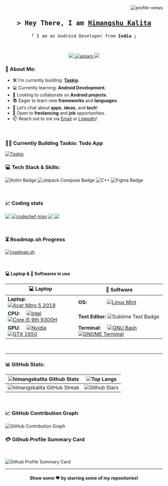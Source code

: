<p align="right"> <img src="https://komarev.com/ghpvc/?username=himangskalita&label=Views&color=blue&style=plastic&style=for-the-badge" alt="profile-views" /> </p>

<!-- Intro  -->
<h2 align="center">
        <samp>&gt; Hey There, I am
                <b><a target="_blank" href="#">Himangshu Kalita</a></b>
        </samp>
</h2>

<p align="center"> 
  <samp>
    「 I am an Android Developer from <b>India</b> 」
    <br>
  </samp>
</p>

<br/>

<p align="center">

<!--
 <a href="https://alsiam.com" target="blank">
  <img src="https://img.shields.io/badge/Website-DC143C?style=for-the-badge&logo=medium&logoColor=white" alt="alsiam" />
 </a> -->

 <a href="mailto:officalghosling@gmail.com" target="_blank">
  <img src="https://img.shields.io/badge/Gmail-D14836?style=for-the-badge&logo=gmail&logoColor=white"/>
 </a>
 <a href="https://linkedin.com/in/himangskalita" target="_blank">
  <img src="https://img.shields.io/badge/LinkedIn-0077B5?style=for-the-badge&logo=linkedin&logoColor=white" alt="alsiam"/>
 </a>
 <!-- <a href="https://dev.to/alsiam" target="_blank">
  <img src="https://img.shields.io/badge/dev.to-0A0A0A?style=for-the-badge&logo=dev.to&logoColor=white" alt="alsiam" />
 </a> -->
 <a href="https://twitter.com/himangskalita" target="_blank">
  <img src="https://img.shields.io/badge/Twitter-000000?style=for-the-badge&logo=x&logoColor=white" />
 </a>
 <!-- <a href="https://instagram.com/himangskalita" target="_blank">
  <img src="https://img.shields.io/badge/Instagram-fe4164?style=for-the-badge&logo=instagram&logoColor=white" alt="alsiam" />
 </a>  -->
 <!-- <a href="https://facebook.com/himangskalita" target="_blank">
  <img src="https://img.shields.io/badge/Facebook-20BEFF?&style=for-the-badge&logo=facebook&logoColor=white" alt="alsiam"  />
  </a>  -->
   <!-- <a href="(https://youtube.com/" target="_blank">
  <img src="https://img.shields.io/badge/YouTube-FF0000?style=for-the-badge&logo=youtube&logoColor=white" alt="alsiam"  />
  </a>  -->
</p>

<!-- [![Gmail](https://img.shields.io/badge/Gmail-D14836?style=for-the-badge&logo=gmail&logoColor=white)](mailto:officalghosling@gmail.com)
[![LinkedIn](https://img.shields.io/badge/LinkedIn-0077B5?style=for-the-badge&logo=linkedin&logoColor=white)](https://www.linkedin.com/in/himangskalita)
[![Twitter](https://img.shields.io/badge/Twitter-1DA1F2?style=for-the-badge&logo=twitter&logoColor=white)](https://twitter.com/himangskalita)
[![YouTube](https://img.shields.io/badge/YouTube-FF0000?style=for-the-badge&logo=youtube&logoColor=white)](https://youtube.com/) -->

<!--
<h1 align="center">Hi <img src="https://raw.githubusercontent.com/nixin72/nixin72/master/wave.gif"
         alt="Waving hand animated gif"
         height="45"
         width="45" />, I'm Himangshu Kalita</h1>
<h3 align="center">An Android Developer from India</h3> -->

### 💫 About Me:

- 🛠️ I’m currently building: **[Taskio](https://github.com/himangsKalita/taskio)**.
- 💻 Currently learning: **Android Development**.
- 🤝 Looking to collaborate on **Android projects**.
- 📚 Eager to learn new **frameworks** and **languages**.
  <!-- - 🤔 I’m seeking help with Web3. -->
- 💬 Let’s chat about **apps**, **ideas**, and **tech**!
- 💼 Open to **freelancing** and **job** opportunities.
- 📫 Reach out to me via [Email](mailto:officalghosling@gmail.com) or [LinkedIn](https://www.linkedin.com/in/himangskalita)!
<!-- - ⚡ Transforming ideas into code, one commit at a time. -->

<br>

### 👨‍💻 Currently Building Taskio: Todo App

[![Taskio](https://github-readme-stats.vercel.app/api/pin/?username=himangskalita&repo=taskio)](https://github.com/himangskalita/taksio)
<br>
### 💻 Tech Stack & Skills:

![Kotlin Badge](https://img.shields.io/badge/Kotlin-7F52FF?logo=kotlin&logoColor=fff&style=for-the-badge) ![Jetpack Compose Badge](https://img.shields.io/badge/Jetpack%20Compose-4285F4?logo=jetpackcompose&logoColor=fff&style=for-the-badge) ![C++](https://img.shields.io/badge/c++-%2300599C.svg?style=for-the-badge&logo=c%2B%2B&logoColor=white) ![Figma Badge](https://img.shields.io/badge/Figma-F24E1E?logo=figma&logoColor=fff&style=for-the-badge)

<br>

### 📈 Coding stats

<p align="left">
<a href="https://leetcode.com/Himangskalita/" target="blank"><img align="center" src="https://img.shields.io/badge/LeetCode-FFA116?logo=leetcode&logoColor=fff&style=for-the-badge"/></a>
<a href="https://www.codechef.com/users/himangskalita" target="blank"><img align="center" src="https://img.shields.io/badge/Codechef-%23B92B27.svg?&style=for-the-badge&logo=Codechef&logoColor=white" alt="codechef-logo"/></a>
<a href="https://codeforces.com/profile/ghosling" target="blank"><img align="center" src="https://img.shields.io/badge/Codeforces-445f9d?style=for-the-badge&logo=Codeforces&logoColor=white" /></a>
<a href="https://www.hackerrank.com/HimangsKalita" target="blank"><img align="center" src="https://img.shields.io/badge/-Hackerrank-2EC866?style=for-the-badge&logo=HackerRank&logoColor=white" /></a>
</p>

<br>

### ⏳ **Roadmap.sh** Progress

[![roadmap.sh](https://roadmap.sh/card/wide/66ee3025e80161c4cbd163b1?variant=light&roadmaps=datastructures-and-algorithms%2Candroid%2Clinux)](https://roadmap.sh)

<br>

#### 💻 Laptop &  🚀 Softwares in use

<!-- [![Linux Mint](https://img.shields.io/badge/Linux_Mint-87CF3E?style=for-the-badge&logo=linux-mint&logoColor=white)](https://linuxmint.com/)[![Acer Nitro 5 2019](https://img.shields.io/badge/Acer_Nitro_5_2019-FF091A?style=for-the-badge&logo=windows&logoColor=white)](https://www.acer.com/ca-en/laptops/nitro/nitro-5/pdp/NH.Q59AA.002)
[![Intel](https://img.shields.io/badge/Intel-0071C5?style=for-the-badge&logo=intel&logoColor=white)](https://www.intel.com)[![Core i5 9th 9300H](https://img.shields.io/badge/Core_i5_9th_9300H-3797DD?style=for-the-badge&logo=windows&logoColor=black)](https://ark.intel.com/content/www/us/en/ark/products/191075/intel-core-i5-9300h-processor-8m-cache-up-to-4-10-ghz.html)
[![Nvidia](https://img.shields.io/badge/Nvidia-76B900?style=for-the-badge&logo=intel&logoColor=white)](https://www.nvidia.com/)[![GTX 1650](https://img.shields.io/badge/GTX_1650-8CBD24?style=for-the-badge&logo=windows&logoColor=black)](https://ark.intel.com/content/www/us/en/ark/products/191075/intel-core-i5-9300h-processor-8m-cache-up-to-4-10-ghz.html)

<br>

#### 👨‍💻 Favorite Code Editor and Terminal in use

![Sublime Text Badge](https://img.shields.io/badge/Sublime%20Text-FF9800?logo=sublimetext&logoColor=fff&style=for-the-badge)
[![GNU Bash](https://img.shields.io/badge/GNU%20Bash-000000?style=for-the-badge&logo=GNU%20Bash&logoColor=white)](https://www.gnu.org/software/bash/)[![GNU Bash](https://img.shields.io/badge/GNOME_Terminal-4b4b4b?style=for-the-badge&logo=windows&logoColor=black)](https://wiki.gnome.org/Apps/Terminal) -->


| 💻 Laptop                                                                                                                                                                                             | 🚀 Software                                                                                                                        |
|----------------------------------------------------------------------------------------------------------------------------------------------------------------------------------------------------|---------------------------------------------------------------------------------------------------------------------------------|
| **Laptop:** [![Acer Nitro 5 2019](https://img.shields.io/badge/Acer_Nitro_5_2019-FF091A?style=for-the-badge&logo=windows&logoColor=white)](https://www.acer.com/ca-en/laptops/nitro/nitro-5/pdp/NH.Q59AA.002) | **OS:** &nbsp; &nbsp; &nbsp; &nbsp; &nbsp; &nbsp; &nbsp; [![Linux Mint](https://img.shields.io/badge/Linux_Mint-87CF3E?style=for-the-badge&logo=linux-mint&logoColor=white)](https://linuxmint.com/) |
| **CPU:** &nbsp; &nbsp; [![Intel](https://img.shields.io/badge/Intel-0071C5?style=for-the-badge&logo=intel&logoColor=white)](https://www.intel.com)[![Core i5 9th 9300H](https://img.shields.io/badge/Core_i5_9300H-3797DD?style=for-the-badge&logo=windows&logoColor=black)](https://ark.intel.com/content/www/us/en/ark/products/191075/intel-core-i5-9300h-processor-8m-cache-up-to-4-10-ghz.html) | **Text Editor:** ![Sublime Text Badge](https://img.shields.io/badge/Sublime%20Text-FF9800?logo=sublimetext&logoColor=fff&style=for-the-badge) |
| **GPU:** &nbsp; &nbsp; [![Nvidia](https://img.shields.io/badge/Nvidia-76B900?style=for-the-badge&logo=intel&logoColor=white)](https://www.nvidia.com/)[![GTX 1650](https://img.shields.io/badge/GTX_1650-8CBD24?style=for-the-badge&logo=windows&logoColor=black)](https://www.techpowerup.com/gpu-specs/geforce-gtx-1650.c3366) |                                                                                          **Terminal:** &nbsp; &nbsp; [![GNU Bash](https://img.shields.io/badge/GNU_Bash-000000?style=for-the-badge&logo=GNU%20Bash&logoColor=white)](https://www.gnu.org/software/bash/)[![GNOME Terminal](https://img.shields.io/badge/GNOME_TERMINAL-4b4b4b?style=for-the-badge&logo=windows&logoColor=black)](https://wiki.gnome.org/Apps/Terminal)          |


<br>
<hr>

### 📊 GitHub Stats:

<!-- ![himangskalita's Trophies](https://github-profile-trophy.vercel.app/?username=himangskalita&theme=light)

![himangskalita's Stats](https://github-readme-stats.vercel.app/api?username=himangskalita&theme=default&show_icons=true&hide_border=false&count_private=true)

![himangskalita's Streak](https://github-readme-streak-stats.herokuapp.com/?user=himangskalita&theme=default&hide_border=false)

![himangskalita's Top Languages](https://github-readme-stats.vercel.app/api/top-langs/?username=himangskalita&theme=default&show_icons=true&hide_border=false&layout=compact) -->

| ![himangskalita Github Stats](https://github-readme-stats.vercel.app/api?username=himangskalita&show_icons=true&theme=default)              | ![Top Langs](https://github-readme-stats.vercel.app/api/top-langs/?username=himangskalita&langs_count=8&theme=default&layout=compact)          |
| -------------------------------------------------------------------------------------------------------------------------------- | ------------------------------------------------------------------------------------------------------------------------------------------- |
| ![himangskalita GitHub Streak](https://github-readme-streak-stats.herokuapp.com/?user=himangskalita&theme=default) | ![Github Stars](http://github-profile-summary-cards.vercel.app/api/cards/productive-time?username=himangskalita&theme=default)  |

<br>

### 📈 GitHub Contribution Graph

![GitHub Contribution Graph](https://github-readme-activity-graph.vercel.app/graph?username=himangskalita&theme=vue)
<br>

### 💳 Github Profile Summary Card
<br>

![Github Profile Summary Card](https://github-profile-summary-cards.vercel.app/api/cards/profile-details?username=himangskalita&theme=github)
<br>

<hr>
<div align="center">

#### Show some ❤️ by starring some of my repositories!

</div>